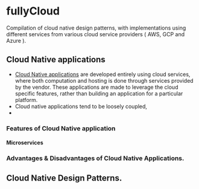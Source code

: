 # fullyCloud

Compilation of cloud native design patterns, with implementations using different services from various cloud service providers ( AWS, GCP and Azure ).

## Cloud Native applications

* [Cloud Native applications](https://www.techtarget.com/searchcloudcomputing/definition/cloud-native-application "cloud-native application") are developed entirely using cloud services, where both computation and hosting is done through services provided by the vendor. These applications are made to leverage the cloud specific features, rather than building an application for a particular platform.
* Cloud native applications tend to be loosely coupled,
* 

### Features of Cloud Native application

#### Microservices



### Advantages & Disadvantages of Cloud Native Applications.

## Cloud Native Design Patterns.
